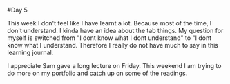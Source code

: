 #Day 5

This week I don't feel like I have learnt a lot.  Because most of the time, I don't understand.  I kinda have an idea about the tab things.  My question for myself is switched from "I dont know what I dont understand" to "I dont know what I understand.  Therefore I really do not have much to say in this learning journal.  

I appreciate Sam gave a long lecture on Friday.   This weekend I am trying to do more on my portfolio and catch up on some of the readings.  
